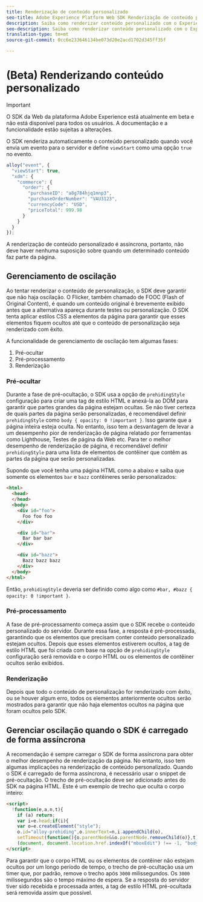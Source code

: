 ```yaml
---
title: Renderização de conteúdo personalizado
seo-title: Adobe Experience Platform Web SDK Renderização de conteúdo personalizado
description: Saiba como renderizar conteúdo personalizado com o Experience Platform Web SDK
seo-description: Saiba como renderizar conteúdo personalizado com o Experience Platform Web SDK
translation-type: tm+mt
source-git-commit: 0cc6e233646134be073d20e2acd1702d345ff35f

---
```



# (Beta) Renderizando conteúdo personalizado

>[!IMPORTANT]
>
>O SDK da Web da plataforma Adobe Experience está atualmente em beta e não está disponível para todos os usuários. A documentação e a funcionalidade estão sujeitas a alterações.

O SDK renderiza automaticamente o conteúdo personalizado quando você envia um evento para o servidor e define `viewStart` como uma opção `true` no evento.

```javascript
alloy("event", {
  "viewStart": true,
  "xdm": {
    "commerce": {
      "order": {
        "purchaseID": "a8g784hjq1mnp3",
        "purchaseOrderNumber": "VAU3123",
        "currencyCode": "USD",
        "priceTotal": 999.98
      }
    }
  }
});
```

A renderização de conteúdo personalizado é assíncrona, portanto, não deve haver nenhuma suposição sobre quando um determinado conteúdo faz parte da página.

## Gerenciamento de oscilação

Ao tentar renderizar o conteúdo de personalização, o SDK deve garantir que não haja oscilação. O Flicker, também chamado de FOOC (Flash of Original Content), é quando um conteúdo original é brevemente exibido antes que a alternativa apareça durante testes ou personalização. O SDK tenta aplicar estilos CSS a elementos da página para garantir que esses elementos fiquem ocultos até que o conteúdo de personalização seja renderizado com êxito.

A funcionalidade de gerenciamento de oscilação tem algumas fases:

1. Pré-ocultar
1. Pré-processamento
1. Renderização

### Pré-ocultar

Durante a fase de pré-ocultação, o SDK usa a opção de `prehidingStyle` configuração para criar uma tag de estilo HTML e anexá-la ao DOM para garantir que partes grandes da página estejam ocultas. Se não tiver certeza de quais partes da página serão personalizadas, é recomendável definir `prehidingStyle` como `body { opacity: 0 !important }`. Isso garante que a página inteira esteja oculta. No entanto, isso tem a desvantagem de levar a um desempenho pior de renderização de página relatado por ferramentas como Lighthouse, Testes de página da Web etc. Para ter o melhor desempenho de renderização de página, é recomendável definir `prehidingStyle` para uma lista de elementos de contêiner que contêm as partes da página que serão personalizadas.

Supondo que você tenha uma página HTML como a abaixo e saiba que somente os elementos `bar` e `bazz` contêineres serão personalizados:

```html
<html>
  <head>
  </head>
  <body>
    <div id="foo">
      Foo foo foo
    </div>

    <div id="bar">
      Bar bar bar
    </div>

    <div id="bazz">
      Bazz bazz bazz
    </div>
  </body>
</html>
```

Então, `prehidingStyle` deveria ser definido como algo como `#bar, #bazz { opacity: 0 !important }`.

### Pré-processamento

A fase de pré-processamento começa assim que o SDK recebe o conteúdo personalizado do servidor. Durante essa fase, a resposta é pré-processada, garantindo que os elementos que precisam conter conteúdo personalizado estejam ocultos. Depois que esses elementos estiverem ocultos, a tag de estilo HTML que foi criada com base na opção de `prehidingStyle` configuração será removida e o corpo HTML ou os elementos de contêiner ocultos serão exibidos.

### Renderização

Depois que todo o conteúdo de personalização for renderizado com êxito, ou se houver algum erro, todos os elementos anteriormente ocultos serão mostrados para garantir que não haja elementos ocultos na página que foram ocultos pelo SDK.

## Gerenciar oscilação quando o SDK é carregado de forma assíncrona

A recomendação é sempre carregar o SDK de forma assíncrona para obter o melhor desempenho de renderização da página. No entanto, isso tem algumas implicações na renderização de conteúdo personalizado. Quando o SDK é carregado de forma assíncrona, é necessário usar o snippet de pré-ocultação. O trecho de pré-ocultação deve ser adicionado antes do SDK na página HTML. Este é um exemplo de trecho que oculta o corpo inteiro:

```html
<script>
  !function(e,a,n,t){
    if (a) return;
    var i=e.head;if(i){
    var o=e.createElement("style");
    o.id="alloy-prehiding",o.innerText=n,i.appendChild(o),
    setTimeout(function(){o.parentNode&&o.parentNode.removeChild(o)},t)}}
    (document, document.location.href.indexOf("mboxEdit") !== -1, "body { opacity: 0 !important }", 3000);
</script>
```

Para garantir que o corpo HTML ou os elementos de contêiner não estejam ocultos por um longo período de tempo, o trecho de pré-ocultação usa um timer que, por padrão, remove o trecho após `3000` milissegundos. Os `3000` milissegundos são o tempo máximo de espera. Se a resposta do servidor tiver sido recebida e processada antes, a tag de estilo HTML pré-ocultada será removida assim que possível.
